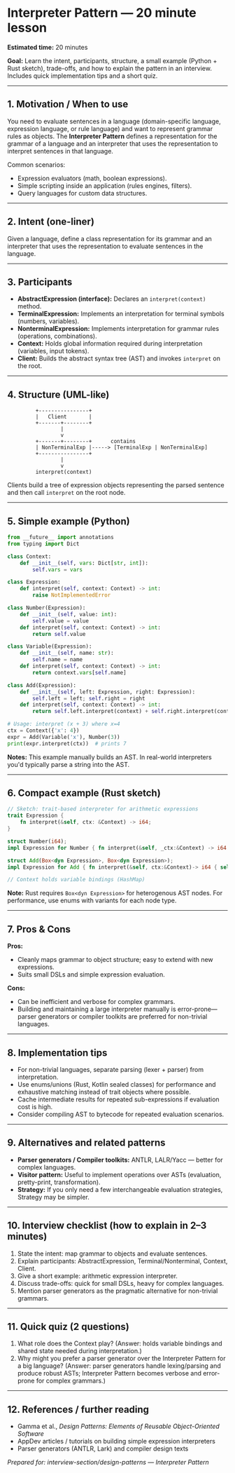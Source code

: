 # Interpreter Pattern — 20 minute lesson

**Estimated time:** 20 minutes

**Goal:** Learn the intent, participants, structure, a small example (Python + Rust sketch), trade-offs, and how to explain the pattern in an interview. Includes quick implementation tips and a short quiz.

---

## 1. Motivation / When to use

You need to evaluate sentences in a language (domain-specific language, expression language, or rule language) and want to represent grammar rules as objects. The **Interpreter Pattern** defines a representation for the grammar of a language and an interpreter that uses the representation to interpret sentences in that language.

Common scenarios:
- Expression evaluators (math, boolean expressions).
- Simple scripting inside an application (rules engines, filters).
- Query languages for custom data structures.

---

## 2. Intent (one-liner)

Given a language, define a class representation for its grammar and an interpreter that uses the representation to evaluate sentences in the language.

---

## 3. Participants

- **AbstractExpression (interface):** Declares an `interpret(context)` method.
- **TerminalExpression:** Implements an interpretation for terminal symbols (numbers, variables).
- **NonterminalExpression:** Implements interpretation for grammar rules (operations, combinations).
- **Context:** Holds global information required during interpretation (variables, input tokens).
- **Client:** Builds the abstract syntax tree (AST) and invokes `interpret` on the root.

---

## 4. Structure (UML-like)

```
         +----------------+
         |   Client       |
         +-------+--------+
                 |
                 v
         +-------+--------+      contains
         | NonTerminalExp |-----> [TerminalExp | NonTerminalExp]
         +----------------+
                 |
                 v
         interpret(context)
```

Clients build a tree of expression objects representing the parsed sentence and then call `interpret` on the root node.

---

## 5. Simple example (Python)

```python
from __future__ import annotations
from typing import Dict

class Context:
    def __init__(self, vars: Dict[str, int]):
        self.vars = vars

class Expression:
    def interpret(self, context: Context) -> int:
        raise NotImplementedError

class Number(Expression):
    def __init__(self, value: int):
        self.value = value
    def interpret(self, context: Context) -> int:
        return self.value

class Variable(Expression):
    def __init__(self, name: str):
        self.name = name
    def interpret(self, context: Context) -> int:
        return context.vars[self.name]

class Add(Expression):
    def __init__(self, left: Expression, right: Expression):
        self.left = left; self.right = right
    def interpret(self, context: Context) -> int:
        return self.left.interpret(context) + self.right.interpret(context)

# Usage: interpret (x + 3) where x=4
ctx = Context({'x': 4})
expr = Add(Variable('x'), Number(3))
print(expr.interpret(ctx))  # prints 7
```

**Notes:** This example manually builds an AST. In real-world interpreters you'd typically parse a string into the AST.

---

## 6. Compact example (Rust sketch)

```rust
// Sketch: trait-based interpreter for arithmetic expressions
trait Expression {
    fn interpret(&self, ctx: &Context) -> i64;
}

struct Number(i64);
impl Expression for Number { fn interpret(&self, _ctx:&Context) -> i64 { self.0 } }

struct Add(Box<dyn Expression>, Box<dyn Expression>);
impl Expression for Add { fn interpret(&self, ctx:&Context)-> i64 { self.0.interpret(ctx) + self.1.interpret(ctx) } }

// Context holds variable bindings (HashMap)
```

**Note:** Rust requires `Box<dyn Expression>` for heterogenous AST nodes. For performance, use enums with variants for each node type.

---

## 7. Pros & Cons

**Pros:**
- Cleanly maps grammar to object structure; easy to extend with new expressions.
- Suits small DSLs and simple expression evaluation.

**Cons:**
- Can be inefficient and verbose for complex grammars.
- Building and maintaining a large interpreter manually is error-prone—parser generators or compiler toolkits are preferred for non-trivial languages.

---

## 8. Implementation tips

- For non-trivial languages, separate parsing (lexer + parser) from interpretation.
- Use enums/unions (Rust, Kotlin sealed classes) for performance and exhaustive matching instead of trait objects where possible.
- Cache intermediate results for repeated sub-expressions if evaluation cost is high.
- Consider compiling AST to bytecode for repeated evaluation scenarios.

---

## 9. Alternatives and related patterns

- **Parser generators / Compiler toolkits:** ANTLR, LALR/Yacc — better for complex languages.
- **Visitor pattern:** Useful to implement operations over ASTs (evaluation, pretty-print, transformation).
- **Strategy:** If you only need a few interchangeable evaluation strategies, Strategy may be simpler.

---

## 10. Interview checklist (how to explain in 2–3 minutes)

1. State the intent: map grammar to objects and evaluate sentences.
2. Explain participants: AbstractExpression, Terminal/Nonterminal, Context, Client.
3. Give a short example: arithmetic expression interpreter.
4. Discuss trade-offs: quick for small DSLs, heavy for complex languages.
5. Mention parser generators as the pragmatic alternative for non-trivial grammars.

---

## 11. Quick quiz (2 questions)

1. What role does the Context play? (Answer: holds variable bindings and shared state needed during interpretation.)
2. Why might you prefer a parser generator over the Interpreter Pattern for a big language? (Answer: parser generators handle lexing/parsing and produce robust ASTs; Interpreter Pattern becomes verbose and error-prone for complex grammars.)

---

## 12. References / further reading
- Gamma et al., *Design Patterns: Elements of Reusable Object-Oriented Software*
- AppDev articles / tutorials on building simple expression interpreters
- Parser generators (ANTLR, Lark) and compiler design texts

*Prepared for: interview-section/design-patterns — Interpreter Pattern*